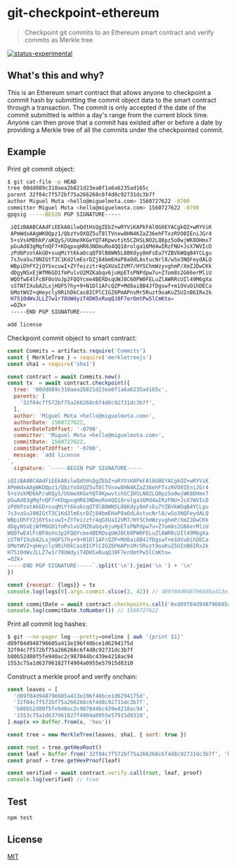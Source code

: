 # git-checkpoint-ethereum

> Checkpoint git commits to an Ethereum smart contract and verify commits as Merkle tree

[![status-experimental](https://img.shields.io/badge/status-experimental-orange.svg)](https://github.com/miguelmota/git-checkpoint-ethereum)

## What's this and why?

This is an Ethereum smart contract that allows anyone to checkpoint a commit hash by submitting the commit object data to the smart contract through a transaction. The commit is only accepted if the date of the commit submitted is within a day's range from the current block time. Anyone can then prove that a commit has existed after or before a date by providing a Merkle tree of all the commits under the checkpointed commit.

## Example

Print git commit object:

```bash
$ git cat-file -p HEAD
tree 00dd089c310aea2b821d23ea0f1a6a6235ad165c
parent 32f04c7f572bf75a266268c6f4d8c92731dc3b7f
author Miguel Mota <hello@miguelmota.com> 1560727622 -0700
committer Miguel Mota <hello@miguelmota.com> 1560727622 -0700
gpgsig -----BEGIN PGP SIGNATURE-----

 iQIzBAABCAAdFiEEkA8ilwQdtHsQgZEbZ+wRYViKAPkFAl0G0EYACgkQZ+wRYViK
 APmWdxAAgWKOQpz1/QbzYxOXQZ5uT8lTVnxw8HN4KZaZ36ehFTxzRVO0IEniJGr4
 5+sVskMDbkP/aKQyS/UUmeXKGeYQT4Kpwvtih5CZHSLNO2LQ8pz5o0wjWK8OHmx7
 pGuAd83gMqfnQF7+KDqpxqHR63NDmuRo4QQ18rolga16Md4wIRzFNU+JsX7WVIcD
 zPd6PzotAkGD+suqMiYt6ka6cqQT9lB8WN5L88Kdyy8mFsEu7YZBVkWQqB4YCLgu
 7s3vaSuJ9NIGtT3C1Kd2lmEsrDZj84bmEHaP8aOdLAstucNrl8/wSo3NQFeydALQ
 WBpiDhFY2jOYSxcuwI+ZYfeizztr4qGXUaI2VM7/HYSChmWzyvghmP/XmZJDwCKk
 dDgyNSxEjWfM6GD1fmPulvU2MZKabqv6juHpETsPNPdpw7u+Z7om8s2G66erMliU
 WQOfwE4lFcBF0oVoJp2FQQYcme4BERDsqUWJ8C60PW0FELuZlAWRRcUIl49M6gXa
 sSTNfIXubA2LxjHQFS7hy+9+N1Dl1AFcQZP+Md8ai8B4JfDgswf+m1OVuOihDECa
 bMotWVZ+qHeycly9RihDkCas8ICPlCIGZ6PmAPnsMr5Ruzt9oaKuZ5UInB6IRx2k
 H7510dWvJLLZ7w1r78UWdyiT4DH5xRuqQJ8F7erOmtPw5lCmKto=
 =OZk+
 -----END PGP SIGNATURE-----

add license
```

Checkpoint commit object to smart contract:

```javascript
const Commits = artifacts.require('Commits')
const { MerkleTree } = require('merkletreejs')
const sha1 = require('sha1')

const contract = await Commits.new()
const tx  = await contract.checkpoint({
  tree: '00dd089c310aea2b821d23ea0f1a6a6235ad165c',
  parents: [
    '32f04c7f572bf75a266268c6f4d8c92731dc3b7f',
  ],
  author: 'Miguel Mota <hello@miguelmota.com>',
  authorDate: 1560727622,
  authorDateTzOffset: '-0700',
  committer: 'Miguel Mota <hello@miguelmota.com>',
  commitDate: 1560727622,
  commitDateTzOffset: '-0700',
  message: `add license
`,
  signature: `-----BEGIN PGP SIGNATURE-----

iQIzBAABCAAdFiEEkA8ilwQdtHsQgZEbZ+wRYViKAPkFAl0G0EYACgkQZ+wRYViK
APmWdxAAgWKOQpz1/QbzYxOXQZ5uT8lTVnxw8HN4KZaZ36ehFTxzRVO0IEniJGr4
5+sVskMDbkP/aKQyS/UUmeXKGeYQT4Kpwvtih5CZHSLNO2LQ8pz5o0wjWK8OHmx7
pGuAd83gMqfnQF7+KDqpxqHR63NDmuRo4QQ18rolga16Md4wIRzFNU+JsX7WVIcD
zPd6PzotAkGD+suqMiYt6ka6cqQT9lB8WN5L88Kdyy8mFsEu7YZBVkWQqB4YCLgu
7s3vaSuJ9NIGtT3C1Kd2lmEsrDZj84bmEHaP8aOdLAstucNrl8/wSo3NQFeydALQ
WBpiDhFY2jOYSxcuwI+ZYfeizztr4qGXUaI2VM7/HYSChmWzyvghmP/XmZJDwCKk
dDgyNSxEjWfM6GD1fmPulvU2MZKabqv6juHpETsPNPdpw7u+Z7om8s2G66erMliU
WQOfwE4lFcBF0oVoJp2FQQYcme4BERDsqUWJ8C60PW0FELuZlAWRRcUIl49M6gXa
sSTNfIXubA2LxjHQFS7hy+9+N1Dl1AFcQZP+Md8ai8B4JfDgswf+m1OVuOihDECa
bMotWVZ+qHeycly9RihDkCas8ICPlCIGZ6PmAPnsMr5Ruzt9oaKuZ5UInB6IRx2k
H7510dWvJLLZ7w1r78UWdyiT4DH5xRuqQJ8F7erOmtPw5lCmKto=
=OZk+
-----END PGP SIGNATURE-----`.split('\n').join('\n ') + '\n'
})

const {receipt: {logs}} = tx
console.log(logs[0].args.commit.slice(2, 42)) // d89f84d948796605a413e196f40bce1d6294175d

const commitDate = await contract.checkpoints.call('0xd89f84d948796605a413e196f40bce1d6294175d')
console.log(commitDate.toNumber()) // 1560727622
```

Print all commit log hashes:

```bash
$ git --no-pager log --pretty=oneline | awk '{print $1}'
d89f84d948796605a413e196f40bce1d6294175d
32f04c7f572bf75a266268c6f4d8c92731dc3b7f
b80b52d80f5fe940ac2c987044bc439e4218ac94
1553c75a1d637961827f4904a0955e57915d8310
```

Construct a merkle proof and verify onchain:

```javascript
const leaves = [
  'd89f84d948796605a413e196f40bce1d6294175d',
  '32f04c7f572bf75a266268c6f4d8c92731dc3b7f',
  'b80b52d80f5fe940ac2c987044bc439e4218ac94',
  '1553c75a1d637961827f4904a0955e57915d8310',
].map(x => Buffer.from(x, 'hex'))

const tree = new MerkleTree(leaves, sha1, { sort: true })

const root = tree.getHexRoot()
const leaf = Buffer.from('32f04c7f572bf75a266268c6f4d8c92731dc3b7f', 'hex')
const proof = tree.getHexProof(leaf)

const verified = await contract.verify.call(root, leaf, proof)
console.log(verified) // true
```

## Test

```bash
npm test
```

## License

[MIT](LICENSE)

